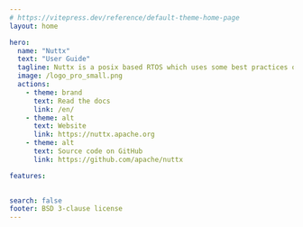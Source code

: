 ```yaml
---
# https://vitepress.dev/reference/default-theme-home-page
layout: home

hero:
  name: "Nuttx"
  text: "User Guide"
  tagline: Nuttx is a posix based RTOS which uses some best practices of linux
  image: /logo_pro_small.png
  actions:
    - theme: brand
      text: Read the docs
      link: /en/
    - theme: alt
      text: Website
      link: https://nuttx.apache.org
    - theme: alt
      text: Source code on GitHub
      link: https://github.com/apache/nuttx

features:

	
search: false
footer: BSD 3-clause license
---
```


<!-- <Redirect to="/en/README.md" /> -->